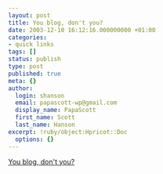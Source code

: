 ```yaml
---
layout: post
title: You blog, don't you?
date: 2003-12-10 16:12:16.000000000 +01:00
categories:
- quick links
tags: []
status: publish
type: post
published: true
meta: {}
author:
  login: shanson
  email: papascott-wp@gmail.com
  display_name: PapaScott
  first_name: Scott
  last_name: Hanson
excerpt: !ruby/object:Hpricot::Doc
  options: {}
---
```

<p><a title="I do. Except when I don't. So there." href="http://www.stopdesign.com/log/2003/12/08/youblog.html">You blog, don't you?</a></p>
